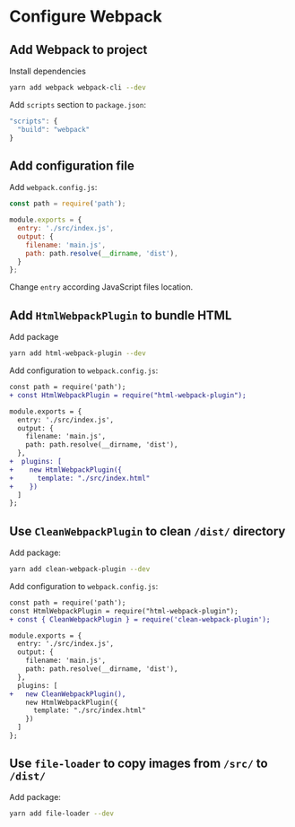 # Configure Webpack

## Add Webpack to project

Install dependencies

```bash
yarn add webpack webpack-cli --dev
```

Add `scripts` section to `package.json`:

```javascript
"scripts": {
  "build": "webpack"
}
```

## Add configuration file

Add `webpack.config.js`:

```javascript
const path = require('path');

module.exports = {
  entry: './src/index.js',
  output: {
    filename: 'main.js',
    path: path.resolve(__dirname, 'dist'),
  }
};
```

Change `entry` according JavaScript files location.

## Add `HtmlWebpackPlugin` to bundle HTML

Add package

```bash
yarn add html-webpack-plugin --dev
```

Add configuration to `webpack.config.js`:

```diff
const path = require('path');
+ const HtmlWebpackPlugin = require("html-webpack-plugin");

module.exports = {
  entry: './src/index.js',
  output: {
    filename: 'main.js',
    path: path.resolve(__dirname, 'dist'),
  },
+  plugins: [
+    new HtmlWebpackPlugin({
+      template: "./src/index.html"
+    })
  ]
};
```

## Use `CleanWebpackPlugin` to clean `/dist/` directory

Add package:

```bash
yarn add clean-webpack-plugin --dev
```

Add configuration to `webpack.config.js`:

```diff
const path = require('path');
const HtmlWebpackPlugin = require("html-webpack-plugin");
+ const { CleanWebpackPlugin } = require('clean-webpack-plugin');

module.exports = {
  entry: './src/index.js',
  output: {
    filename: 'main.js',
    path: path.resolve(__dirname, 'dist'),
  },
  plugins: [
+   new CleanWebpackPlugin(),
    new HtmlWebpackPlugin({
      template: "./src/index.html"
    })
  ]
};
```

## Use `file-loader` to copy images from `/src/` to `/dist/`

Add package:

```bash
yarn add file-loader --dev
```

